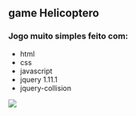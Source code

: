 ## game Helicoptero

### Jogo muito simples feito com:

 - html
 - css
 - javascript
 - jquery 1.11.1
 - jquery-collision

 <img wigth= "400" src="imgs/Readme.png">
